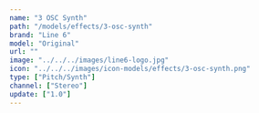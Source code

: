 ```yaml
---
name: "3 OSC Synth"
path: "/models/effects/3-osc-synth"
brand: "Line 6"
model: "Original"
url: ""
image: "../../../images/line6-logo.jpg"
icon: "../../../images/icon-models/effects/3-osc-synth.png"
type: ["Pitch/Synth"]
channel: ["Stereo"]
update: ["1.0"]
---
```

